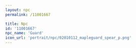 ```yaml
---
layout: npc
permalink: /11001667

title: Npc
id: '11001667'
npc_name: 'Guard'
icon_url: 'portrait/npc/02010112_mapleguard_spear_p.png'
---
```

